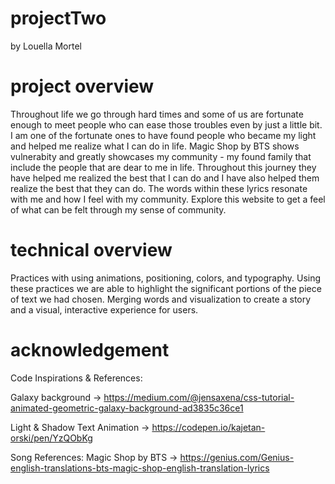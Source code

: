 # projectTwo
by Louella Mortel

# project overview

Throughout life we go through hard times and some of us are fortunate enough to meet people who can ease those troubles even by just a little bit. I am one of the fortunate ones to have found people who became my light and helped me realize what I can do in life. Magic Shop by BTS shows vulnerabity and greatly showcases my community - my found family that include the people that are dear to me in life. Throughout this journey they have helped me realized the best that I can do and I have also helped them realize the best that they can do. The words within these lyrics resonate with me and how I feel with my community. Explore this website to get a feel of what can be felt through my sense of community.

# technical overview

Practices with using animations, positioning, colors, and typography. Using these practices we are able to highlight the significant portions of the piece of text we had chosen. Merging words and visualization to create a story and a visual, interactive experience for users.


# acknowledgement
Code Inspirations & References: 

Galaxy background -> https://medium.com/@jensaxena/css-tutorial-animated-geometric-galaxy-background-ad3835c36ce1

Light & Shadow Text Animation -> https://codepen.io/kajetan-orski/pen/YzQObKg


Song References:
Magic Shop by BTS -> https://genius.com/Genius-english-translations-bts-magic-shop-english-translation-lyrics